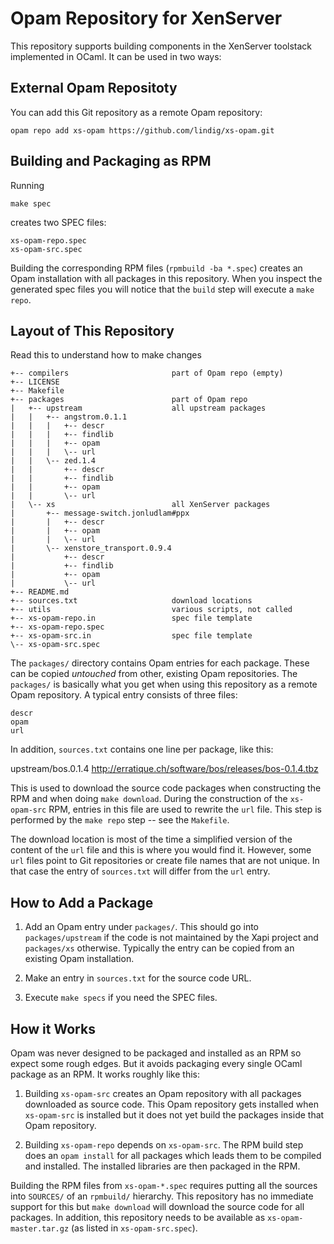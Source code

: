 
# Opam Repository for XenServer

This repository supports building components in the XenServer toolstack
implemented in OCaml. It can be used in two ways:

## External Opam Repositoty

You can add this Git repository as a remote Opam repository:

    opam repo add xs-opam https://github.com/lindig/xs-opam.git

## Building and Packaging as RPM

Running

    make spec

creates two SPEC files:

    xs-opam-repo.spec
    xs-opam-src.spec

Building the corresponding RPM files (`rpmbuild -ba *.spec`) creates an
Opam installation with all packages in this repository. When you inspect
the generated spec files you will notice that the `build` step will
execute a `make repo`.

## Layout of This Repository

Read this to understand how to make changes

    +-- compilers                       part of Opam repo (empty)
    +-- LICENSE
    +-- Makefile
    +-- packages                        part of Opam repo
    |   +-- upstream                    all upstream packages
    |   |   +-- angstrom.0.1.1
    |   |   |   +-- descr
    |   |   |   +-- findlib
    |   |   |   +-- opam
    |   |   |   \-- url
    |   |   \-- zed.1.4
    |   |       +-- descr
    |   |       +-- findlib
    |   |       +-- opam
    |   |       \-- url
    |   \-- xs                          all XenServer packages
    |       +-- message-switch.jonludlam#ppx
    |       |   +-- descr
    |       |   +-- opam
    |       |   \-- url
    |       \-- xenstore_transport.0.9.4
    |           +-- descr
    |           +-- findlib
    |           +-- opam
    |           \-- url
    +-- README.md
    +-- sources.txt                     download locations
    +-- utils                           various scripts, not called
    +-- xs-opam-repo.in                 spec file template
    +-- xs-opam-repo.spec
    +-- xs-opam-src.in                  spec file template
    \-- xs-opam-src.spec


The `packages/` directory contains Opam entries for each package. These
can be copied *untouched* from other, existing Opam repositories. The
`packages/` is basically what you get when using this repository as a
remote Opam repository. A typical entry consists of three files:

    descr
    opam
    url

In addition, `sources.txt` contains one line per package, like this:

  upstream/bos.0.1.4  http://erratique.ch/software/bos/releases/bos-0.1.4.tbz

This is used to download the source code packages when constructing the
RPM and when doing `make download`. During the construction of the
`xs-opam-src` RPM, entries in this file are used to rewrite the `url`
file. This step is performed by the `make repo` step -- see the
`Makefile`.

The download location is most of the time a simplified version of the
content of the `url` file and this is where you would find it. However,
some `url` files point to Git repositories or create file names that are
not unique. In that case the entry of `sources.txt` will differ from the
`url` entry.

## How to Add a Package

1.  Add an Opam entry under `packages/`. This should go into
    `packages/upstream` if the code is not maintained by the Xapi
    project and `packages/xs` otherwise. Typically the entry can be
    copied from an existing Opam installation.

2.  Make an entry in `sources.txt` for the source code URL.

3.  Execute `make specs` if you need the SPEC files.

## How it Works

Opam was never designed to be packaged and installed as an RPM so expect
some rough edges. But it avoids packaging every single OCaml package as
an RPM. It works roughly like this:

1. Building `xs-opam-src` creates an Opam repository with all packages
   downloaded as source code. This Opam repository gets installed when
   `xs-opam-src` is installed but it does not yet build the packages
   inside that Opam repository.

2. Building `xs-opam-repo` depends on `xs-opam-src`. The RPM build step
   does an `opam install` for all packages which leads them to be
   compiled and installed. The installed libraries are then packaged in
   the RPM.

Building the RPM files from `xs-opam-*.spec` requires putting all the
sources into `SOURCES/` of an `rpmbuild/` hierarchy. This repository has
no immediate support for this but `make download` will download the
source code for all packages. In addition, this repository needs to be
available as `xs-opam-master.tar.gz` (as listed in `xs-opam-src.spec`).



